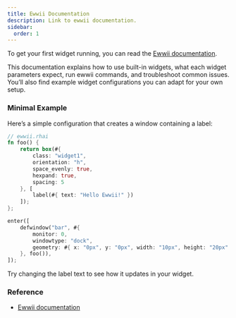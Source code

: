 ```yaml
---
title: Ewwii Documentation
description: Link to ewwii documentation.
sidebar:
  order: 1
---
```


To get your first widget running, you can read the [Ewwii documentation](https://ewwii-sh.github.io/ewwii).

This documentation explains how to use built-in widgets, what each widget parameters expect, run ewwii commands, and troubleshoot common issues. You’ll also find example widget configurations you can adapt for your own setup.

### Minimal Example

Here’s a simple configuration that creates a window containing a label:

```rust
// ewwii.rhai
fn foo() {
    return box(#{
        class: "widget1",
        orientation: "h",
        space_evenly: true,
        hexpand: true,
        spacing: 5
    }, [
        label(#{ text: "Hello Ewwii!" })
    ]);
};

enter([
    defwindow("bar", #{
        monitor: 0,
        windowtype: "dock",
        geometry: #{ x: "0px", y: "0px", width: "10px", height: "20px" },
    }, foo()),
]);
```

Try changing the label text to see how it updates in your widget.

### Reference

- [Ewwii documentation](https://ewwii-sh.github.io/ewwii)
